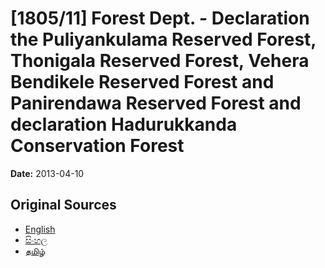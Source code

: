 # [1805/11] Forest Dept. - Declaration the Puliyankulama Reserved Forest, Thonigala Reserved Forest, Vehera Bendikele Reserved Forest and Panirendawa Reserved Forest and declaration Hadurukkanda Conservation Forest

**Date:** 2013-04-10

## Original Sources

- [English](https://documents.gov.lk/view/extra-gazettes/2013/4/1805-11_E.pdf)
- [සිංහල](https://documents.gov.lk/view/extra-gazettes/2013/4/1805-11_S.pdf)
- [தமிழ்](https://documents.gov.lk/view/extra-gazettes/2013/4/1805-11_T.pdf)
